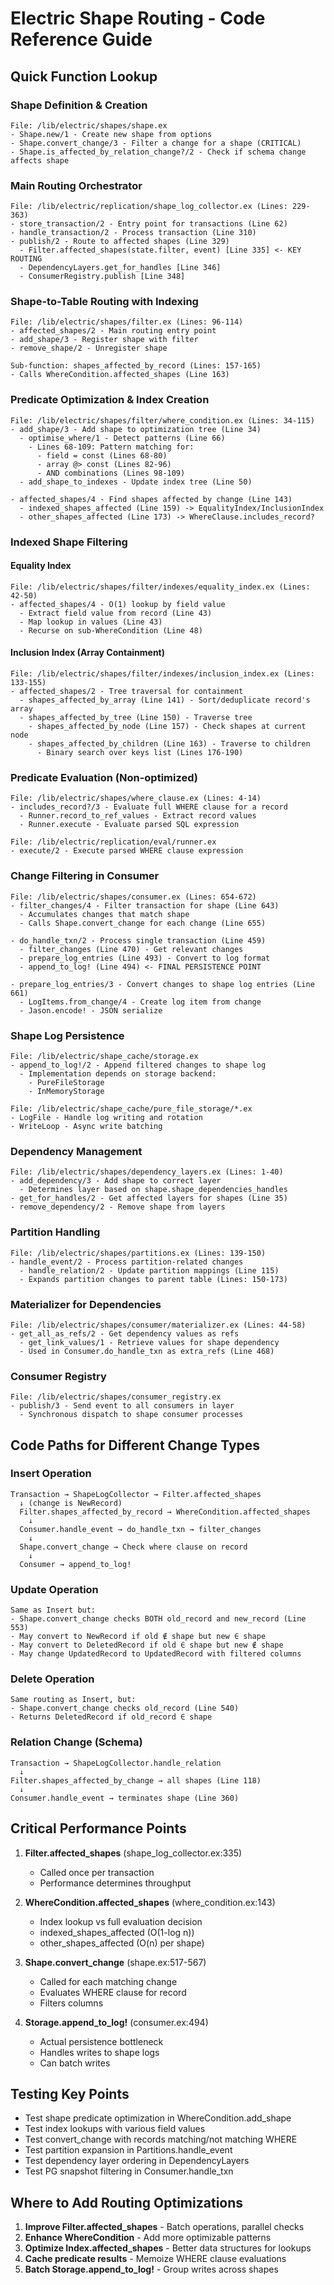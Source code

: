 # Electric Shape Routing - Code Reference Guide

## Quick Function Lookup

### Shape Definition & Creation
```
File: /lib/electric/shapes/shape.ex
- Shape.new/1 - Create new shape from options
- Shape.convert_change/3 - Filter a change for a shape (CRITICAL)
- Shape.is_affected_by_relation_change?/2 - Check if schema change affects shape
```

### Main Routing Orchestrator
```
File: /lib/electric/replication/shape_log_collector.ex (Lines: 229-363)
- store_transaction/2 - Entry point for transactions (Line 62)
- handle_transaction/2 - Process transaction (Line 310)
- publish/2 - Route to affected shapes (Line 329)
  - Filter.affected_shapes(state.filter, event) [Line 335] <- KEY ROUTING
  - DependencyLayers.get_for_handles [Line 346]
  - ConsumerRegistry.publish [Line 348]
```

### Shape-to-Table Routing with Indexing
```
File: /lib/electric/shapes/filter.ex (Lines: 96-114)
- affected_shapes/2 - Main routing entry point
- add_shape/3 - Register shape with filter
- remove_shape/2 - Unregister shape

Sub-function: shapes_affected_by_record (Lines: 157-165)
- Calls WhereCondition.affected_shapes (Line 163)
```

### Predicate Optimization & Index Creation
```
File: /lib/electric/shapes/filter/where_condition.ex (Lines: 34-115)
- add_shape/3 - Add shape to optimization tree (Line 34)
  - optimise_where/1 - Detect patterns (Line 66)
    - Lines 68-109: Pattern matching for:
      - field = const (Lines 68-80)
      - array @> const (Lines 82-96)
      - AND combinations (Lines 98-109)
  - add_shape_to_indexes - Update index tree (Line 50)

- affected_shapes/4 - Find shapes affected by change (Line 143)
  - indexed_shapes_affected (Line 159) -> EqualityIndex/InclusionIndex
  - other_shapes_affected (Line 173) -> WhereClause.includes_record?
```

### Indexed Shape Filtering

#### Equality Index
```
File: /lib/electric/shapes/filter/indexes/equality_index.ex (Lines: 42-50)
- affected_shapes/4 - O(1) lookup by field value
  - Extract field value from record (Line 43)
  - Map lookup in values (Line 43)
  - Recurse on sub-WhereCondition (Line 48)
```

#### Inclusion Index (Array Containment)
```
File: /lib/electric/shapes/filter/indexes/inclusion_index.ex (Lines: 133-155)
- affected_shapes/2 - Tree traversal for containment
  - shapes_affected_by_array (Line 141) - Sort/deduplicate record's array
  - shapes_affected_by_tree (Line 150) - Traverse tree
    - shapes_affected_by_node (Line 157) - Check shapes at current node
    - shapes_affected_by_children (Line 163) - Traverse to children
      - Binary search over keys list (Lines 176-190)
```

### Predicate Evaluation (Non-optimized)
```
File: /lib/electric/shapes/where_clause.ex (Lines: 4-14)
- includes_record?/3 - Evaluate full WHERE clause for a record
  - Runner.record_to_ref_values - Extract record values
  - Runner.execute - Evaluate parsed SQL expression

File: /lib/electric/replication/eval/runner.ex
- execute/2 - Execute parsed WHERE clause expression
```

### Change Filtering in Consumer
```
File: /lib/electric/shapes/consumer.ex (Lines: 654-672)
- filter_changes/4 - Filter transaction for shape (Line 643)
  - Accumulates changes that match shape
  - Calls Shape.convert_change for each change (Line 655)
  
- do_handle_txn/2 - Process single transaction (Line 459)
  - filter_changes (Line 470) - Get relevant changes
  - prepare_log_entries (Line 493) - Convert to log format
  - append_to_log! (Line 494) <- FINAL PERSISTENCE POINT

- prepare_log_entries/3 - Convert changes to shape log entries (Line 661)
  - LogItems.from_change/4 - Create log item from change
  - Jason.encode! - JSON serialize
```

### Shape Log Persistence
```
File: /lib/electric/shape_cache/storage.ex
- append_to_log!/2 - Append filtered changes to shape log
  - Implementation depends on storage backend:
    - PureFileStorage
    - InMemoryStorage
    
File: /lib/electric/shape_cache/pure_file_storage/*.ex
- LogFile - Handle log writing and rotation
- WriteLoop - Async write batching
```

### Dependency Management
```
File: /lib/electric/shapes/dependency_layers.ex (Lines: 1-40)
- add_dependency/3 - Add shape to correct layer
  - Determines layer based on shape.shape_dependencies_handles
- get_for_handles/2 - Get affected layers for shapes (Line 35)
- remove_dependency/2 - Remove shape from layers
```

### Partition Handling
```
File: /lib/electric/shapes/partitions.ex (Lines: 139-150)
- handle_event/2 - Process partition-related changes
  - handle_relation/2 - Update partition mappings (Line 115)
  - Expands partition changes to parent table (Lines: 150-173)
```

### Materializer for Dependencies
```
File: /lib/electric/shapes/consumer/materializer.ex (Lines: 44-58)
- get_all_as_refs/2 - Get dependency values as refs
  - get_link_values/1 - Retrieve values for shape dependency
  - Used in Consumer.do_handle_txn as extra_refs (Line 468)
```

### Consumer Registry
```
File: /lib/electric/shapes/consumer_registry.ex
- publish/3 - Send event to all consumers in layer
  - Synchronous dispatch to shape consumer processes
```

## Code Paths for Different Change Types

### Insert Operation
```
Transaction → ShapeLogCollector → Filter.affected_shapes
  ↓ (change is NewRecord)
  Filter.shapes_affected_by_record → WhereCondition.affected_shapes
    ↓
  Consumer.handle_event → do_handle_txn → filter_changes
    ↓
  Shape.convert_change → Check where clause on record
    ↓
  Consumer → append_to_log!
```

### Update Operation
```
Same as Insert but:
- Shape.convert_change checks BOTH old_record and new_record (Line 553)
- May convert to NewRecord if old ∉ shape but new ∈ shape
- May convert to DeletedRecord if old ∈ shape but new ∉ shape
- May change UpdatedRecord to UpdatedRecord with filtered columns
```

### Delete Operation
```
Same routing as Insert, but:
- Shape.convert_change checks old_record (Line 540)
- Returns DeletedRecord if old_record ∈ shape
```

### Relation Change (Schema)
```
Transaction → ShapeLogCollector.handle_relation
  ↓
Filter.shapes_affected_by_change → all shapes (Line 118)
  ↓
Consumer.handle_event → terminates shape (Line 360)
```

## Critical Performance Points

1. **Filter.affected_shapes** (shape_log_collector.ex:335)
   - Called once per transaction
   - Performance determines throughput

2. **WhereCondition.affected_shapes** (where_condition.ex:143)
   - Index lookup vs full evaluation decision
   - indexed_shapes_affected (O(1-log n))
   - other_shapes_affected (O(n) per shape)

3. **Shape.convert_change** (shape.ex:517-567)
   - Called for each matching change
   - Evaluates WHERE clause for record
   - Filters columns

4. **Storage.append_to_log!** (consumer.ex:494)
   - Actual persistence bottleneck
   - Handles writes to shape logs
   - Can batch writes

## Testing Key Points

- Test shape predicate optimization in WhereCondition.add_shape
- Test index lookups with various field values
- Test convert_change with records matching/not matching WHERE
- Test partition expansion in Partitions.handle_event
- Test dependency layer ordering in DependencyLayers
- Test PG snapshot filtering in Consumer.handle_txn

## Where to Add Routing Optimizations

1. **Improve Filter.affected_shapes** - Batch operations, parallel checks
2. **Enhance WhereCondition** - Add more optimizable patterns
3. **Optimize Index.affected_shapes** - Better data structures for lookups
4. **Cache predicate results** - Memoize WHERE clause evaluations
5. **Batch Storage.append_to_log!** - Group writes across shapes
